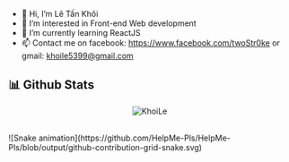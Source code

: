 - 👋 Hi, I’m Lê Tấn Khôi
- 👀 I’m interested in Front-end Web development
- 🌱 I’m currently learning ReactJS
- 📫 Contact me on facebook: https://www.facebook.com/twoStr0ke or gmail: khoile5399@gmail.com

## 📊 Github Stats
<p align="center"><img src="https://github-readme-streak-stats.herokuapp.com/?user=HelpMe-Pls&theme=algolia" alt="KhoiLe" /></p>
<br>
![Snake animation](https://github.com/HelpMe-Pls/HelpMe-Pls/blob/output/github-contribution-grid-snake.svg)



